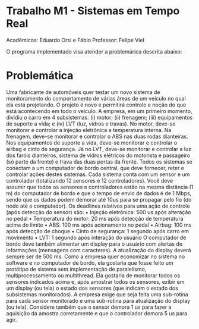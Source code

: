 # Trabalho M1 - Sistemas em Tempo Real

Acadêmicos: Eduardo Orsi e Fábio
Professor: Felipe Viel

O programa implementado visa atender a problemárica descrita abaixo:

# Problemática

Uma fabricante de automóveis quer testar um novo sistema de monitoramento do comportamento
de várias áreas de um veículo no qual ela está projetando. O projeto é novo e permitirá controle e
noção do que está acontecendo em todo o veículo. A empresa, em um primeiro momento, dividiu o
carro em 4 subsistemas: (i) motor; (ii) frenagem; (iii) equipamentos de suporte a vida; e (iv) LVT (luz,
vidros e travas). No motor, deve-se monitorar e controlar a injeção eletrônica e temperatura interna.
Na frenagem, deve-se monitorar e controlar o ABS nas duas rodas dianteiras. Nos equipamentos
de suporte a vida, deve-se monitorar e controlar o airbag e cinto de segurança. Já no LVT, deve-se
monitorar e controlar a luz dos faróis dianteiros, sistema de vidros elétricos do motorista e
passageiro (só parte da frente) e trava das duas portas da frente. Todos os sistemas se conectam
a um computador de bordo central, que deve fornecer, reter e controlar ações destes sistemas.
Cada sistema conta com um sensor e um controlador (totalizando 12 sensores e 12 controladores).
Você deve assumir que todos os sensores e controladores estão na mesma distância (1 m) do
computador de bordo e que o tempo de envio de dados é de 1 Mbps, sendo que os dados podem
demorar até 10us para se propagar pelo fio (do nodo até o computador). Os deadlines relativos para
uma ação de controle (após detecção do sensor) são:
• Injeção eletrônica: 500 us após alteração no pedal
• Temperatura do motor: 20 ms após detecção de temperatura acima do limite
• ABS: 100 ms após acionamento no pedal
• Airbag: 100 ms após detecção de choque
• Cinto de segurança: 1 segundo após carro em movimento
• LVT: 1 segundo após interação do usuário
O computador de bordo deve também alimentar um display para o usuário com alertas de
informações (mensagens com caracteres). A atualização do display deverá sempre ser de 500 ms.
Como a empresa quer economizar no sistema no software e no computador de bordo, ela gostaria
que fosse feito um protótipo de sistema sem implementação de paralelismo, multiprocessamento
ou multithread. Ela gostaria de monitorar todos os sensores indicados acima e, após amostrar todos
os sensores, exibir em um display (ou tela) o estado dos sensores (que indicam o estado dos
subsistemas monitorados). A empresa exige que seja feita uma sub-rotina para cada sensor
monitorado e uma sub-rotina para atualização do display (ou tela). Considere também que o sensor
demora 1 us para fazer a aquisição da amostra corretamente e que o controlador demora 5 us para
agir.
